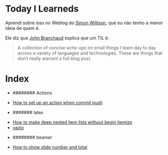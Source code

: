 # Today I Learneds

Aprendi sobre isso no Weblog do [Simon Willison](https://simonwillison.net/2020/Apr/20/self-rewriting-readme/), 
que eu não tenho a menor ideia de quem é.

Ele diz que [John Branchaud](https://github.com/jbranchaud/til) explica que um TIL é:

> A collection of concise write-ups on small things I learn day to day across a variety
> of languages and technologies. These are things that don’t really warrant a full blog post.
# Index
 * ######## Actions
- [How to set up an action when commit push](./ome/runner/work/til/til/GitHub/Actions/How_to_set_up_an_action_when_commit_push.md)
 * ####### latex
- [How to make deep nested item lists without begin itemize](./ome/runner/work/til/til/latex/How_to_make_deep_nested_item_lists_without_begin_itemize.md)
- [vazio](./ome/runner/work/til/til/latex/vazio.md)
 * ######## beamer
- [How to show slide number and total](./ome/runner/work/til/til/latex/beamer/How_to_show_slide_number_and_total.md)
